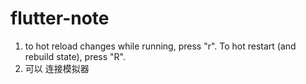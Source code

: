 # flutter-note
1. to hot reload changes while running, press "r". To hot restart (and rebuild state), press "R".
2. 可以 连接模拟器